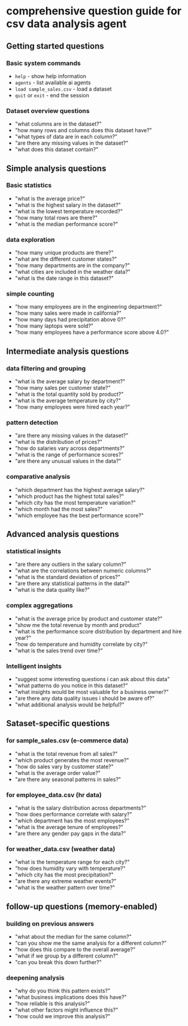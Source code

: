 # comprehensive question guide for csv data analysis agent

## Getting started questions

### Basic system commands
- `help` - show help information
- `agents` - list available ai agents
- `load sample_sales.csv` - load a dataset
- `quit` or `exit` - end the session

### Dataset overview questions
- "what columns are in the dataset?"
- "how many rows and columns does this dataset have?"
- "what types of data are in each column?"
- "are there any missing values in the dataset?"
- "what does this dataset contain?"

## Simple analysis questions

### Basic statistics
- "what is the average price?"
- "what is the highest salary in the dataset?"
- "what is the lowest temperature recorded?"
- "how many total rows are there?"
- "what is the median performance score?"

### data exploration
- "how many unique products are there?"
- "what are the different customer states?"
- "how many departments are in the company?"
- "what cities are included in the weather data?"
- "what is the date range in this dataset?"

### simple counting
- "how many employees are in the engineering department?"
- "how many sales were made in california?"
- "how many days had precipitation above 0?"
- "how many laptops were sold?"
- "how many employees have a performance score above 4.0?"

## Intermediate analysis questions

### data filtering and grouping
- "what is the average salary by department?"
- "how many sales per customer state?"
- "what is the total quantity sold by product?"
- "what is the average temperature by city?"
- "how many employees were hired each year?"

### pattern detection
- "are there any missing values in the dataset?"
- "what is the distribution of prices?"
- "how do salaries vary across departments?"
- "what is the range of performance scores?"
- "are there any unusual values in the data?"

### comparative analysis
- "which department has the highest average salary?"
- "which product has the highest total sales?"
- "which city has the most temperature variation?"
- "which month had the most sales?"
- "which employee has the best performance score?"

## Advanced analysis questions

### statistical insights
- "are there any outliers in the salary column?"
- "what are the correlations between numeric columns?"
- "what is the standard deviation of prices?"
- "are there any statistical patterns in the data?"
- "what is the data quality like?"

### complex aggregations
- "what is the average price by product and customer state?"
- "show me the total revenue by month and product"
- "what is the performance score distribution by department and hire year?"
- "how do temperature and humidity correlate by city?"
- "what is the sales trend over time?"

### Intelligent insights
- "suggest some interesting questions i can ask about this data"
- "what patterns do you notice in this dataset?"
- "what insights would be most valuable for a business owner?"
- "are there any data quality issues i should be aware of?"
- "what additional analysis would be helpful?"

## Sataset-specific questions

### for sample_sales.csv (e-commerce data)
- "what is the total revenue from all sales?"
- "which product generates the most revenue?"
- "how do sales vary by customer state?"
- "what is the average order value?"
- "are there any seasonal patterns in sales?"

### for employee_data.csv (hr data)
- "what is the salary distribution across departments?"
- "how does performance correlate with salary?"
- "which department has the most employees?"
- "what is the average tenure of employees?"
- "are there any gender pay gaps in the data?"

### for weather_data.csv (weather data)
- "what is the temperature range for each city?"
- "how does humidity vary with temperature?"
- "which city has the most precipitation?"
- "are there any extreme weather events?"
- "what is the weather pattern over time?"

## follow-up questions (memory-enabled)

### building on previous answers
- "what about the median for the same column?"
- "can you show me the same analysis for a different column?"
- "how does this compare to the overall average?"
- "what if we group by a different column?"
- "can you break this down further?"

### deepening analysis
- "why do you think this pattern exists?"
- "what business implications does this have?"
- "how reliable is this analysis?"
- "what other factors might influence this?"
- "how could we improve this analysis?"